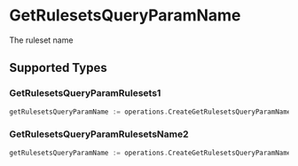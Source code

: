 # GetRulesetsQueryParamName

The ruleset name


## Supported Types

### GetRulesetsQueryParamRulesets1

```go
getRulesetsQueryParamName := operations.CreateGetRulesetsQueryParamNameGetRulesetsQueryParamRulesets1(operations.GetRulesetsQueryParamRulesets1{/* values here */})
```

### GetRulesetsQueryParamRulesetsName2

```go
getRulesetsQueryParamName := operations.CreateGetRulesetsQueryParamNameGetRulesetsQueryParamRulesetsName2(operations.GetRulesetsQueryParamRulesetsName2{/* values here */})
```

